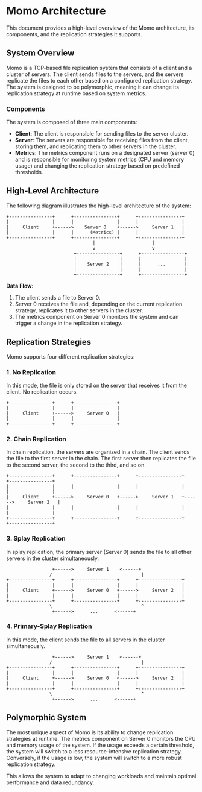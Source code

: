# Momo Architecture

This document provides a high-level overview of the Momo architecture, its components, and the replication strategies it supports.

## System Overview

Momo is a TCP-based file replication system that consists of a client and a cluster of servers. The client sends files to the servers, and the servers replicate the files to each other based on a configured replication strategy. The system is designed to be polymorphic, meaning it can change its replication strategy at runtime based on system metrics.

### Components

The system is composed of three main components:

- **Client**: The client is responsible for sending files to the server cluster.
- **Server**: The servers are responsible for receiving files from the client, storing them, and replicating them to other servers in the cluster.
- **Metrics**: The metrics component runs on a designated server (server 0) and is responsible for monitoring system metrics (CPU and memory usage) and changing the replication strategy based on predefined thresholds.

## High-Level Architecture

The following diagram illustrates the high-level architecture of the system:

```
+----------------+      +----------------+      +----------------+
|                |      |                |      |                |
|     Client     +------>    Server 0    +------>     Server 1   |
|                |      |      (Metrics) |      |                |
+----------------+      +----------------+      +----------------+
                                |                     |
                                v                     v
                         +----------------+      +----------------+
                         |                |      |                |
                         |    Server 2    |      |      ...       |
                         |                |      |                |
                         +----------------+      +----------------+
```

**Data Flow:**

1.  The client sends a file to Server 0.
2.  Server 0 receives the file and, depending on the current replication strategy, replicates it to other servers in the cluster.
3.  The metrics component on Server 0 monitors the system and can trigger a change in the replication strategy.

## Replication Strategies

Momo supports four different replication strategies:

### 1. No Replication

In this mode, the file is only stored on the server that receives it from the client. No replication occurs.

```
+----------------+      +----------------+
|                |      |                |
|     Client     +------>     Server 0   |
|                |      |                |
+----------------+      +----------------+
```

### 2. Chain Replication

In chain replication, the servers are organized in a chain. The client sends the file to the first server in the chain. The first server then replicates the file to the second server, the second to the third, and so on.

```
+----------------+      +----------------+      +----------------+      +----------------+
|                |      |                |      |                |      |                |
|     Client     +------>     Server 0   +------>     Server 1   +------>     Server 2   |
|                |      |                |      |                |      |                |
+----------------+      +----------------+      +----------------+      +----------------+
```

### 3. Splay Replication

In splay replication, the primary server (Server 0) sends the file to all other servers in the cluster simultaneously.

```
                 +------>     Server 1    <------+
                /                                 |
+----------------+      +----------------+      +----------------+
|                |      |                |      |                |
|     Client     +------>     Server 0   +------>     Server 2   |
|                |      |                |      |                |
+----------------+      +----------------+      +----------------+
                \                                 ^
                 +------>      ...      <------+
```

### 4. Primary-Splay Replication

In this mode, the client sends the file to all servers in the cluster simultaneously.

```
                 +------>     Server 1    <------+
                /                                 |
+----------------+      +----------------+      +----------------+
|                |      |                |      |                |
|     Client     +------>     Server 0   <------>     Server 2   |
|                |      |                |      |                |
+----------------+      +----------------+      +----------------+
                \                                 ^
                 +------>      ...      <------+
```

## Polymorphic System

The most unique aspect of Momo is its ability to change replication strategies at runtime. The metrics component on Server 0 monitors the CPU and memory usage of the system. If the usage exceeds a certain threshold, the system will switch to a less resource-intensive replication strategy. Conversely, if the usage is low, the system will switch to a more robust replication strategy.

This allows the system to adapt to changing workloads and maintain optimal performance and data redundancy.
